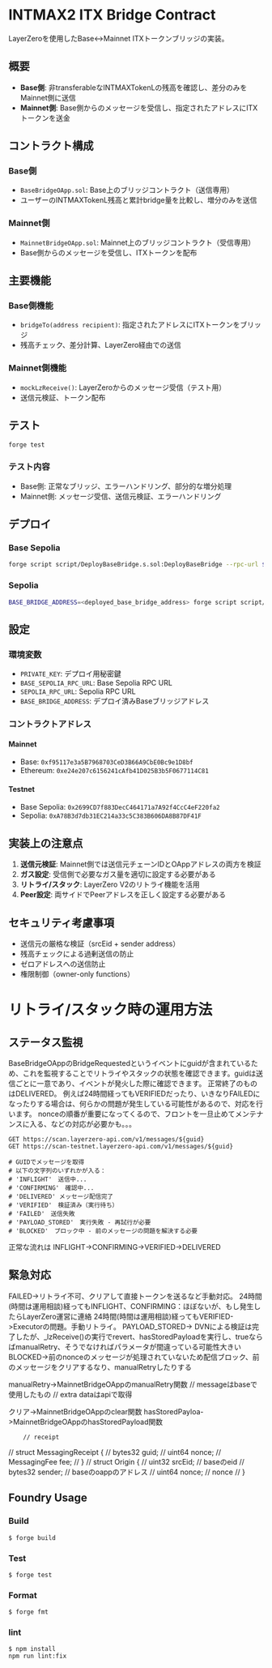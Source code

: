 # INTMAX2 ITX Bridge Contract

LayerZeroを使用したBase↔Mainnet ITXトークンブリッジの実装。

## 概要

- **Base側**: 非transferableなINTMAXTokenLの残高を確認し、差分のみをMainnet側に送信
- **Mainnet側**: Base側からのメッセージを受信し、指定されたアドレスにITXトークンを送金

## コントラクト構成

### Base側
- `BaseBridgeOApp.sol`: Base上のブリッジコントラクト（送信専用）
- ユーザーのINTMAXTokenL残高と累計bridge量を比較し、増分のみを送信

### Mainnet側  
- `MainnetBridgeOApp.sol`: Mainnet上のブリッジコントラクト（受信専用）
- Base側からのメッセージを受信し、ITXトークンを配布

## 主要機能

### Base側機能
- `bridgeTo(address recipient)`: 指定されたアドレスにITXトークンをブリッジ
- 残高チェック、差分計算、LayerZero経由での送信

### Mainnet側機能
- `mockLzReceive()`: LayerZeroからのメッセージ受信（テスト用）
- 送信元検証、トークン配布

## テスト

```bash
forge test
```

### テスト内容
- Base側: 正常なブリッジ、エラーハンドリング、部分的な増分処理
- Mainnet側: メッセージ受信、送信元検証、エラーハンドリング

## デプロイ

### Base Sepolia
```bash
forge script script/DeployBaseBridge.s.sol:DeployBaseBridge --rpc-url $BASE_SEPOLIA_RPC_URL --broadcast
```

### Sepolia  
```bash
BASE_BRIDGE_ADDRESS=<deployed_base_bridge_address> forge script script/DeployMainnetBridge.s.sol:DeployMainnetBridge --rpc-url $SEPOLIA_RPC_URL --broadcast
```

## 設定

### 環境変数
- `PRIVATE_KEY`: デプロイ用秘密鍵
- `BASE_SEPOLIA_RPC_URL`: Base Sepolia RPC URL
- `SEPOLIA_RPC_URL`: Sepolia RPC URL  
- `BASE_BRIDGE_ADDRESS`: デプロイ済みBaseブリッジアドレス

### コントラクトアドレス

#### Mainnet
- Base: `0xf95117e3a5B7968703CeD3B66A9CbE0Bc9e1D8bf`
- Ethereum: `0xe24e207c6156241cAfb41D025B3b5F0677114C81`

#### Testnet
- Base Sepolia: `0x2699CD7f883DecC464171a7A92f4CcC4eF220fa2`
- Sepolia: `0xA78B3d7db31EC214a33c5C383B606DA8B87DF41F`

## 実装上の注意点

1. **送信元検証**: Mainnet側では送信元チェーンIDとOAppアドレスの両方を検証
2. **ガス設定**: 受信側で必要なガス量を適切に設定する必要がある
3. **リトライ/スタック**: LayerZero V2のリトライ機能を活用
4. **Peer設定**: 両サイドでPeerアドレスを正しく設定する必要がある

## セキュリティ考慮事項

- 送信元の厳格な検証（srcEid + sender address）
- 残高チェックによる過剰送信の防止  
- ゼロアドレスへの送信防止
- 権限制御（owner-only functions）

# リトライ/スタック時の運用方法
## ステータス監視
BaseBridgeOAppのBridgeRequestedというイベントにguidが含まれているため、これを監視することでリトライやスタックの状態を確認できます。guidは送信ごとに一意であり、イベントが発火した際に確認できます。
正常終了のものはDELIVERED。
例えば24時間経ってもVERIFIEDだったり、いきなりFAILEDになったりする場合は、何らかの問題が発生している可能性があるので、対応を行います。
nonceの順番が重要になってくるので、フロントを一旦止めてメンテナンスに入る、などの対応が必要かも。。。

```
GET https://scan.layerzero-api.com/v1/messages/${guid}
GET https://scan-testnet.layerzero-api.com/v1/messages/${guid}

# GUIDでメッセージを取得
# 以下の文字列のいずれかが入る：
# 'INFLIGHT'　送信中...
# 'CONFIRMING'　確認中...
# 'DELIVERED' メッセージ配信完了
# 'VERIFIED'　検証済み（実行待ち）
# 'FAILED'　送信失敗
# 'PAYLOAD_STORED'　実行失敗 - 再試行が必要
# 'BLOCKED'　ブロック中 - 前のメッセージの問題を解決する必要
```

正常な流れは
INFLIGHT→CONFIRMING→VERIFIED→DELIVERED

## 緊急対応
FAILED->リトライ不可、クリアして直接トークンを送るなど手動対応。
24時間(時間は運用相談)経ってもINFLIGHT、CONFIRMING：ほぼないが、もし発生したらLayerZero運営に連絡
24時間(時間は運用相談)経ってもVERIFIED->Executorの問題。手動リトライ。
PAYLOAD_STORED-> DVNによる検証は完了したが、_lzReceive()の実行でrevert、hasStoredPayloadを実行し、trueならばmanualRetry、そうでなければパラメータが間違っている可能性大きい
BLOCKED->前のnonceのメッセージが処理されていないため配信ブロック、前のメッセージをクリアするなり、manualRetryしたりする

manualRetry->MainnetBridgeOAppのmanualRetry関数
    // messageはbaseで使用したもの
    // extra dataはapiで取得

クリア->MainnetBridgeOAppのclear関数
hasStoredPayloa->MainnetBridgeOAppのhasStoredPayload関数

        // receipt
// struct MessagingReceipt {
//     bytes32 guid;
//     uint64 nonce;
//     MessagingFee fee;
// }
// struct Origin {
//     uint32 srcEid; // baseのeid
//     bytes32 sender; // baseのoappのアドレス
//     uint64 nonce; // nonce
// }

## Foundry Usage

### Build
```shell
$ forge build
```

### Test
```shell
$ forge test
```

### Format
```shell
$ forge fmt
```

### lint
```shell
$ npm install
npm run lint:fix
```
